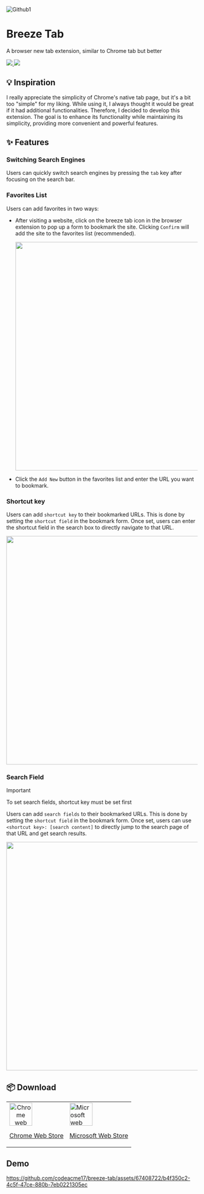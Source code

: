 ![Github1](https://github.com/codeacme17/breeze-tab/assets/67408722/7a49fa1b-aa84-4bd0-87b4-acf6b28b34f3)

# Breeze Tab

A browser new tab extension, similar to Chrome tab but better

<p>  
<a href="/docs/zh-docs.md"> 
  <img src="https://img.shields.io/badge/中文文档-%23df784a?style=flat&labelColor=%23df784a&logo=microsofttranslator" />
</a>

<img src="https://img.shields.io/badge/License-MIT-%23df784a?style=flat&labelColor=%23df784a" />
</p>

## 💡 Inspiration

I really appreciate the simplicity of Chrome's native tab page, but it's a bit too "simple" for my liking. While using it, I always thought it would be great if it had additional functionalities. Therefore, I decided to develop this extension. The goal is to enhance its functionality while maintaining its simplicity, providing more convenient and powerful features.

## ✨ Features

### Switching Search Engines

Users can quickly switch search engines by pressing the `tab` key after focusing on the search bar.

### Favorites List

Users can add favorites in two ways:

- After visiting a website, click on the breeze tab icon in the browser extension to pop up a form to bookmark the site. Clicking `Confirm` will add the site to the favorites list (recommended).

  <img width="600" src="https://github.com/codeacme17/breeze-tab/assets/67408722/3d2f30e0-d267-4778-8137-3d5d11e78eb4" />

- Click the `Add New` button in the favorites list and enter the URL you want to bookmark.

### Shortcut key

Users can add `shortcut key` to their bookmarked URLs. This is done by setting the `shortcut field` in the bookmark form. Once set, users can enter the shortcut field in the search box to directly navigate to that URL.

<img width="600" src="https://github.com/codeacme17/breeze-tab/assets/67408722/fd8d7699-d59d-4320-b27d-216857f6e992" />

### Search Field

> [!IMPORTANT]
> To set search fields, shortcut key must be set first

Users can add `search fields` to their bookmarked URLs. This is done by setting the `shortcut field` in the bookmark form. Once set, users can use `<shortcut key>: [search content]` to directly jump to the search page of that URL and get search results.

<img width="600" src="https://github.com/codeacme17/breeze-tab/assets/67408722/25be68bf-0e8e-4416-8c33-49d000419db4" />

## 📦 Download

<table cellspacing="0" cellpadding="0">
  <tr>
    <td valign="center">
      <a align="center" href="https://chromewebstore.google.com/detail/breeze-tab/hphploadgopiogppepboclkiaiphfokl?hl=en-US&utm_source=ext_sidebar">
        <img height="60"  src="https://user-images.githubusercontent.com/22908993/166417152-f870bfbd-1770-4c28-b69d-a7303aebc9a6.png" alt="Chrome web store" />
        <p align="center">Chrome Web Store</p>
      </a>
    </td>
    <td valign="center">
      <a href="https://microsoftedge.microsoft.com/addons/detail/breeze-tab/bphpgnckmljhojpeojbhkbihlclphban"/>
      <img height="60"  src="https://upload.wikimedia.org/wikipedia/commons/thumb/f/f7/Get_it_from_Microsoft_Badge.svg/320px-Get_it_from_Microsoft_Badge.svg.png"  alt="Microsoft web store" />
        <p align="center">Microsoft Web Store</p>
      </a>
    </td>
  </tr>
</table>

## Demo

https://github.com/codeacme17/breeze-tab/assets/67408722/b4f350c2-4c5f-47ce-880b-7eb0221305ec

<br />
